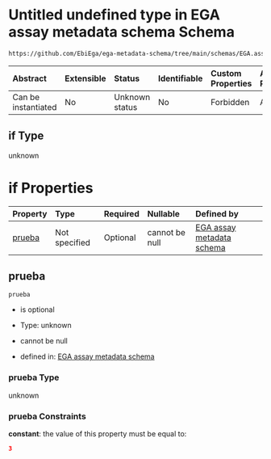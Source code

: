 # Untitled undefined type in EGA assay metadata schema Schema

```txt
https://github.com/EbiEga/ega-metadata-schema/tree/main/schemas/EGA.assay.json#/properties/assay_type_specifications/properties/array_assay_specifications/anyOf/1/if
```



| Abstract            | Extensible | Status         | Identifiable | Custom Properties | Additional Properties | Access Restrictions | Defined In                                                      |
| :------------------ | :--------- | :------------- | :----------- | :---------------- | :-------------------- | :------------------ | :-------------------------------------------------------------- |
| Can be instantiated | No         | Unknown status | No           | Forbidden         | Allowed               | none                | [EGA.assay.json*](../out/EGA.assay.json "open original schema") |

## if Type

unknown

# if Properties

| Property          | Type          | Required | Nullable       | Defined by                                                                                                                                                                                                                                                                                                                                                            |
| :---------------- | :------------ | :------- | :------------- | :-------------------------------------------------------------------------------------------------------------------------------------------------------------------------------------------------------------------------------------------------------------------------------------------------------------------------------------------------------------------- |
| [prueba](#prueba) | Not specified | Optional | cannot be null | [EGA assay metadata schema](ega-11-properties-assay-type-specifications-properties-specifications-of-an-array-assay-anyof-3-labels-per-array-check-if-properties-prueba.md "https://github.com/EbiEga/ega-metadata-schema/tree/main/schemas/EGA.assay.json#/properties/assay_type_specifications/properties/array_assay_specifications/anyOf/1/if/properties/prueba") |

## prueba



`prueba`

*   is optional

*   Type: unknown

*   cannot be null

*   defined in: [EGA assay metadata schema](ega-11-properties-assay-type-specifications-properties-specifications-of-an-array-assay-anyof-3-labels-per-array-check-if-properties-prueba.md "https://github.com/EbiEga/ega-metadata-schema/tree/main/schemas/EGA.assay.json#/properties/assay_type_specifications/properties/array_assay_specifications/anyOf/1/if/properties/prueba")

### prueba Type

unknown

### prueba Constraints

**constant**: the value of this property must be equal to:

```json
3
```

